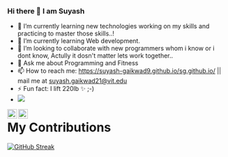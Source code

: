 ### Hi there 👋 I am Suyash


- 🔭 I’m currently learning new technologies working on my skills and practicing to master those skills..!
- 🌱 I’m currently learning Web development.
- 👯 I’m looking to collaborate with new programmers whom i know or i dont know, Actully it dosn't matter lets work together..
- 💬 Ask me about Programming and Fitness
- 📫 How to reach me: https://suyash-gaikwad9.github.io/sg.github.io/  || mail me at suyash.gaikwad21@vit.edu
- ⚡ Fun fact: I lift 220lb ✨ ;-)
- ![](https://komarev.com/ghpvc/?username=Suyash-Gaikwad9&label=PROFILE+VIEWS)


<a href="https://www.instagram.com/_gandharvaa_/">
  <img align="left" alt="Suyash's Instagram" width="22px" src="https://raw.githubusercontent.com/hussainweb/hussainweb/main/icons/instagram.png" />
</a>

<a href="https://www.linkedin.com/in/suyash-gaikwad-46178822a/">
  <img align="left" alt="Suyash's LinkedIN" width="22px" src="https://raw.githubusercontent.com/peterthehan/peterthehan/master/assets/linkedin.svg" />
</a>



# My Contributions
[![GitHub Streak](http://github-readme-streak-stats.herokuapp.com?user=Suyash-Gaikwad9&theme=radical&hide_border=true)](https://git.io/streak-stats)
